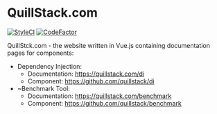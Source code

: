 # QuillStack.com

[![StyleCI](https://github.styleci.io/repos/292646211/shield?branch=master)](https://github.styleci.io/repos/292646211?branch=master)
[![CodeFactor](https://www.codefactor.io/repository/github/quillstack/quillstack.com/badge)](https://www.codefactor.io/repository/github/quillstack/quillstack.com)

QuillStck.com - the website written in Vue.js containing documentation
pages for components:

* Dependency Injection:
    - Documentation: https://quillstack.com/di
    - Component: https://github.com/quillstack/di
* ~Benchmark Tool:
    - Documentation: https://quillstack.com/benchmark
    - Component: https://github.com/quillstack/benchmark
